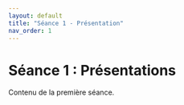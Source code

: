 ```yaml
---
layout: default
title: "Séance 1 - Présentation"
nav_order: 1
---
```


# Séance 1 : Présentations

Contenu de la première séance.
